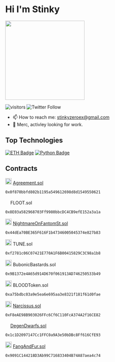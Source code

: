 #  Hi I'm Stinky 
<img src="https://i.ibb.co/jVhfqQF/stinky-Code.gif" height="250">

![visitors](https://visitor-badge.glitch.me/badge?page_id=stinkyfi.StinkyFi)
![Twitter Follow](https://img.shields.io/twitter/follow/nomamesgwei?style=social)




- 📫 How to reach me: stinkyzeroex@gmail.com
- 🔭 Merc, activley looking for work.

## Top Technologies

<!-- TODO: Make technologies links takes you to repositories -->
[![ETH Badge](https://img.shields.io/badge/-ethereum-3C3C3D?style=for-the-badge&labelColor=black&logo=ethereum&logoColor=3C3C3D)](#) 
[![Python Badge](https://img.shields.io/badge/-python-3C873A?style=for-the-badge&labelColor=black&logo=python&logoColor=3C873A)](#) 


## Contracts
<img src="https://pbs.twimg.com/profile_images/1366339686432579587/THNz1DZm_400x400.png" data-canonical-src="https://pbs.twimg.com/profile_images/1366339686432579587/THNz1DZm_400x400.png" width="20" height="20" /> [Agreement.sol](https://github.com/EBOGDAO/og-dapp/blob/master/contracts/Agreement.sol)

```0x0f870bbfd802b1195a549612698d8d1549550621```

<img src="https://ethereum.org/static/a110735dade3f354a46fc2446cd52476/db4de/eth-home-icon.webp" data-canonical-src="https://ethereum.org/static/a110735dade3f354a46fc2446cd52476/db4de/eth-home-icon.webp" width="12" height="18" /> FLOOT.sol

```0x8E03a582968703Ff9980bbcDC4CB9efE152a3a1a```

<img src="https://avatars.githubusercontent.com/u/39045722?s=200&v=4" data-canonical-src="https://avatars.githubusercontent.com/u/39045722?s=200&v=4" width="20" height="20" /> [NightmareOnFantomSt.sol](https://github.com/TwistedTech-wtf/NightmareOnFantomSt)

``` 0x44dEa70BE365F616F1b47346005045374e827b83 ```

<img src="https://avatars.githubusercontent.com/u/39045722?s=200&v=4" data-canonical-src="https://avatars.githubusercontent.com/u/39045722?s=200&v=4" width="20" height="20" /> TUNE.sol

``` 0xf2781c06C07421E770A1F6B00415829C3C98a1b8 ```

<img src="https://avatars.githubusercontent.com/u/39045722?s=200&v=4" data-canonical-src="https://avatars.githubusercontent.com/u/39045722?s=200&v=4" width="20" height="20" /> BubonicBastards.sol

``` 0x9B1372e4A65d914D670f061913AD746250533b49 ```

<img src="https://avatars.githubusercontent.com/u/39045722?s=200&v=4" data-canonical-src="https://avatars.githubusercontent.com/u/39045722?s=200&v=4" width="20" height="20" /> BLOODToken.sol

``` 0xa75bdbc03a9e5ea6e695aa3e8321f181f61d0fae ```

<img src="https://pbs.twimg.com/profile_images/1366339686432579587/THNz1DZm_400x400.png" data-canonical-src="https://pbs.twimg.com/profile_images/1366339686432579587/THNz1DZm_400x400.png" width="20" height="20" /> [Narcissus.sol](https://polygonscan.com/address/0xF8eAE98B903026FFc6Cf6C110FcA374A2f16CE82)

```0xF8eAE98B903026FFc6Cf6C110FcA374A2f16CE82```

<img src="https://ethereum.org/static/a110735dade3f354a46fc2446cd52476/db4de/eth-home-icon.webp" data-canonical-src="https://ethereum.org/static/a110735dade3f354a46fc2446cd52476/db4de/eth-home-icon.webp" width="12" height="18" /> [DegenDwarfs.sol](https://etherscan.io/address/0x1c1d2097147cc1ffc0a9a3e50bdbc8ff616cfe93)

```0x1c1D2097147Cc1FFC0a9A3e50bDBc8Ff616CfE93```

<img src="https://pbs.twimg.com/profile_images/1366339686432579587/THNz1DZm_400x400.png" data-canonical-src="https://pbs.twimg.com/profile_images/1366339686432579587/THNz1DZm_400x400.png" width="20" height="20" /> [FangAndFur.sol](https://polygonscan.com/address/0x9091C144218D3Ab99C716833404B74A87aea4c74)

```0x9091C144218D3Ab99C716833404B74A87aea4c74```
